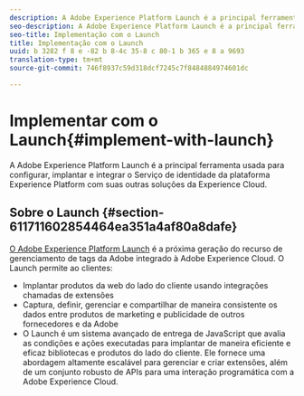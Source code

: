 ```yaml
---
description: A Adobe Experience Platform Launch é a principal ferramenta usada para configurar, implantar e integrar o Serviço de identidade da plataforma Experience Platform com suas outras soluções da Experience Cloud.
seo-description: A Adobe Experience Platform Launch é a principal ferramenta usada para configurar, implantar e integrar o Serviço de identidade da plataforma Experience Platform com suas outras soluções da Experience Cloud.
seo-title: Implementação com o Launch
title: Implementação com o Launch
uuid: b 3282 f 8 e -82 b 8-4c 35-8 c 80-1 b 365 e 8 a 9693
translation-type: tm+mt
source-git-commit: 746f8937c59d318dcf7245c7f8484884974601dc

---
```



# Implementar com o Launch{#implement-with-launch}

A Adobe Experience Platform Launch é a principal ferramenta usada para configurar, implantar e integrar o Serviço de identidade da plataforma Experience Platform com suas outras soluções da Experience Cloud.

## Sobre o Launch {#section-611711602854464ea351a4af80a8dafe}

[O Adobe Experience Platform Launch](https://docs.adobelaunch.com/) é a próxima geração do recurso de gerenciamento de tags da Adobe integrado à Adobe Experience Cloud. O Launch permite ao clientes:

* Implantar produtos da web do lado do cliente usando integrações chamadas de extensões
* Captura, definir, gerenciar e compartilhar de maneira consistente os dados entre produtos de marketing e publicidade de outros fornecedores e da Adobe
* O Launch é um sistema avançado de entrega de JavaScript que avalia as condições e ações executadas para implantar de maneira eficiente e eficaz bibliotecas e produtos do lado do cliente. Ele fornece uma abordagem altamente escalável para gerenciar e criar extensões, além de um conjunto robusto de APIs para uma interação programática com a Adobe Experience Cloud.

